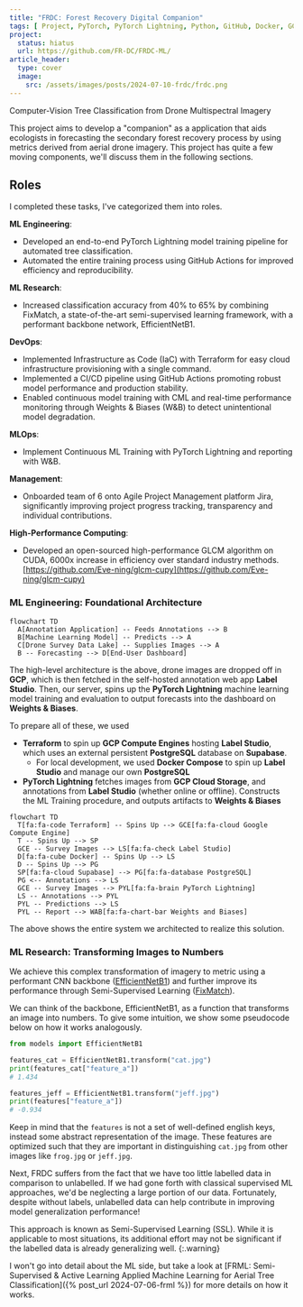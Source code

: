 ```yaml
---
title: "FRDC: Forest Recovery Digital Companion"
tags: [ Project, PyTorch, PyTorch Lightning, Python, GitHub, Docker, GCP, Terraform, Label Studio ]
project:
  status: hiatus
  url: https://github.com/FR-DC/FRDC-ML/
article_header:
  type: cover
  image:
    src: /assets/images/posts/2024-07-10-frdc/frdc.png
---
```


Computer-Vision Tree Classification from Drone Multispectral Imagery

<!--more-->

This project aims to develop a "companion" as a application that aids ecologists
in forecasting the secondary forest recovery process by using metrics
derived from aerial drone imagery. This project has quite a few moving
components, we'll discuss them in the following sections.

## Roles

I completed these tasks, I've categorized them into roles.

**ML Engineering**:

- Developed an end-to-end PyTorch Lightning model training pipeline for
  automated tree classification.
- Automated the entire training process using GitHub Actions for improved
  efficiency and reproducibility.

**ML Research**:

- Increased classification accuracy from 40% to 65% by combining FixMatch, a
  state-of-the-art semi-supervised learning framework, with a performant
  backbone network, EfficientNetB1.

**DevOps**:

- Implemented Infrastructure as Code (IaC) with Terraform for easy cloud
  infrastructure provisioning with a single command.
- Implemented a CI/CD pipeline using GitHub Actions promoting robust model
  performance and production stability.
- Enabled continuous model training with CML and real-time performance
  monitoring through Weights & Biases (W&B) to detect unintentional model
  degradation.

**MLOps**:

- Implement Continuous ML Training with PyTorch Lightning and reporting with
  W&B.

**Management**:

- Onboarded team of 6 onto Agile Project Management platform Jira, significantly
  improving project progress tracking, transparency and individual
  contributions.

**High-Performance Computing**:

- Developed an open-sourced high-performance GLCM algorithm on CUDA, 6000x
  increase in efficiency over standard industry
  methods. [https://github.com/Eve-ning/glcm-cupy](https://github.com/Eve-ning/glcm-cupy)

### ML Engineering: Foundational Architecture

```mermaid
flowchart TD
  A[Annotation Application] -- Feeds Annotations --> B
  B[Machine Learning Model] -- Predicts --> A
  C[Drone Survey Data Lake] -- Supplies Images --> A
  B -- Forecasting --> D[End-User Dashboard]
```

The high-level architecture is the above, drone images are dropped off
in **GCP**, which is then fetched in the self-hosted annotation web app
**Label Studio**. Then, our server, spins up the **PyTorch Lightning**
machine learning model training and evaluation to output forecasts
into the dashboard on **Weights & Biases**.

To prepare all of these, we used

- **Terraform** to spin up **GCP Compute Engines** hosting **Label Studio**,
  which uses an external persistent **PostgreSQL** database on **Supabase**.
  - For local development, we used **Docker Compose** to spin up
    **Label Studio** and manage our own **PostgreSQL**
- **PyTorch Lightning** fetches images from **GCP Cloud Storage**, and
  annotations from **Label Studio** (whether online or offline). Constructs
  the ML Training procedure, and outputs artifacts to **Weights & Biases**

```mermaid
flowchart TD
  T[fa:fa-code Terraform] -- Spins Up --> GCE[fa:fa-cloud Google Compute Engine]
  T -- Spins Up --> SP
  GCE -- Survey Images --> LS[fa:fa-check Label Studio]
  D[fa:fa-cube Docker] -- Spins Up --> LS
  D -- Spins Up --> PG
  SP[fa:fa-cloud Supabase] --> PG[fa:fa-database PostgreSQL]
  PG <-- Annotations --> LS
  GCE -- Survey Images --> PYL[fa:fa-brain PyTorch Lightning]
  LS -- Annotations --> PYL
  PYL -- Predictions --> LS
  PYL -- Report --> WAB[fa:fa-chart-bar Weights and Biases]
```

The above shows the entire system we architected to realize this solution.

### ML Research: Transforming Images to Numbers

We achieve this complex transformation of
imagery to metric using a performant CNN
backbone ([EfficientNetB1](https://pytorch.org/vision/main/models/generated/torchvision.models.efficientnet_b1.html))
and
further improve its performance through Semi-Supervised
Learning ([FixMatch](https://arxiv.org/abs/2001.07685)).

We can think of the backbone, EfficientNetB1, as a function that transforms
an image into numbers. To give some intuition, we show some pseudocode below on
how it works analogously.

```python
from models import EfficientNetB1

features_cat = EfficientNetB1.transform("cat.jpg")
print(features_cat["feature_a"])
# 1.434

features_jeff = EfficientNetB1.transform("jeff.jpg")
print(features["feature_a"])
# -0.934
```

Keep in mind that the `features` is not a set of well-defined english keys,
instead some abstract representation of the image. These features are optimized
such that they are important in distinguishing `cat.jpg` from other images like
`frog.jpg` or `jeff.jpg`.

Next, FRDC suffers from the fact that we have too little labelled data in
comparison to unlabelled. If we had gone forth with classical supervised ML
approaches, we'd be neglecting a large portion of our data. Fortunately,
despite without labels, unlabelled data can help contribute in improving
model generalization performance!

This approach is known as Semi-Supervised Learning (SSL). While it is applicable
to most situations, its additional effort may not be significant if the labelled
data is already generalizing well.
{:.warning}

I won't go into detail about the ML side, but take a look at
[FRML: Semi-Supervised & Active Learning Applied Machine Learning for Aerial Tree Classification]({%
post_url 2024-07-06-frml %}) for more details on how it works.
